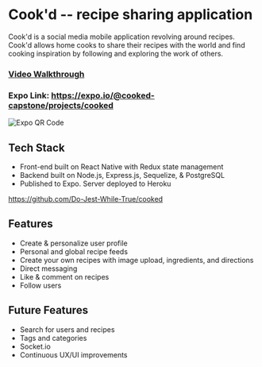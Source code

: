 # Cook'd -- recipe sharing application

Cook'd is a social media mobile application revolving around recipes. Cook'd allows home cooks to share their recipes with the world and find cooking inspiration by following and exploring the work of others.

### [Video Walkthrough](https://www.youtube.com/watch?v=2qv1BzJ4XH4&feature=youtu.be)

### Expo Link: <https://expo.io/@cooked-capstone/projects/cooked>

![Expo QR Code](./assets/readme/expo.png)

## Tech Stack

- Front-end built on React Native with Redux state management
- Backend built on Node.js, Express.js, Sequelize, & PostgreSQL
- Published to Expo. Server deployed to Heroku

<https://github.com/Do-Jest-While-True/cooked>

## Features

- Create & personalize user profile
- Personal and global recipe feeds
- Create your own recipes with image upload, ingredients, and directions
- Direct messaging
- Like & comment on recipes
- Follow users

## Future Features

- Search for users and recipes
- Tags and categories
- Socket.io
- Continuous UX/UI improvements

